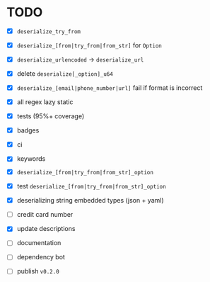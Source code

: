# TODO

* [x] `deserialize_try_from`

* [x] `deserialize_[from|try_from|from_str]` for `Option`

* [x] `deserialize_urlencoded` -> `deserialize_url`

* [x] delete `deserialize[_option]_u64`

* [x] `deserialize_[email|phone_number|url]` fail if format is
  incorrect

* [x] all regex lazy static

* [x] tests (95%+ coverage)

* [x] badges

* [x] ci

* [x] keywords

* [x] `deserialize_[from|try_from|from_str]_option`

* [x] test `deserialize_[from|try_from|from_str]_option`

* [x] deserializing string embedded types (json + yaml)

* [ ] credit card number

* [x] update descriptions

* [ ] documentation

* [ ] dependency bot

* [ ] publish `v0.2.0`
